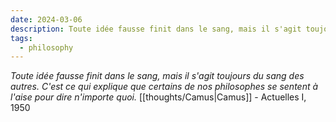 ```yaml
---
date: 2024-03-06
description: Toute idée fausse finit dans le sang, mais il s'agit toujours du sang des autres. C'est ce qui explique que certains de nos philosophes se sentent à l'aise pour dire n'importe quoi.
tags:
  - philosophy
---
```

_Toute idée fausse finit dans le sang, mais il s'agit toujours du sang des autres. C'est ce qui explique que certains de nos philosophes se sentent à l'aise pour dire n'importe quoi._ [[thoughts/Camus|Camus]] - Actuelles I, 1950
